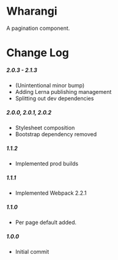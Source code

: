 # Wharangi

A pagination component.

# Change Log

##### 2.0.3 - 2.1.3
- (Unintentional minor bump)
- Adding Lerna publishing management
- Splitting out dev dependencies

##### 2.0.0, 2.0.1, 2.0.2
- Stylesheet composition
- Bootstrap dependency removed

##### 1.1.2
- Implemented prod builds

##### 1.1.1
- Implemented Webpack 2.2.1

##### 1.1.0
- Per page default added.

##### 1.0.0
- Initial commit
